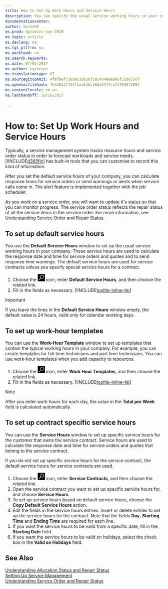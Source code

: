 ```yaml
---
title: How to Set Up Work Hours and Service Hours
description: You can specify the usual service working hours in your company. These service hours are used to calculate the response date and time for service orders and quotes, and to send response time warnings.
documentationcenter: 
author: SorenGP
ms.prod: dynamics-nav-2018
ms.topic: article
ms.devlang: na
ms.tgt_pltfrm: na
ms.workload: na
ms.search.keywords: 
ms.date: 07/01/2017
ms.author: sgroespe
ms.translationtype: HT
ms.sourcegitcommit: 4fefaef7380ac10836fcac404eea006f55d8556f
ms.openlocfilehash: 7b4d813f734fbaa53bc185e2477ca73705872097
ms.contentlocale: en-au
ms.lasthandoff: 10/16/2017

---
```

# <a name="how-to-set-up-work-hours-and-service-hours"></a>How to: Set Up Work Hours and Service Hours
Typically, a service management system tracks resource hours and service order status in order to forecast workloads and service needs. [!INCLUDE[d365fin](includes/d365fin_md.md)] has built-in tools that you can customise to record this kind of information.  
  
After you set the default service hours of your company, you can calculate response times for service orders or send warnings or alerts when service calls come in. The alert feature is implemented together with the job scheduler.   
  
As you work on a service order, you will want to update it's status so that you can monitor progress. The service order status reflects the repair status of all the service items in the service order. For more information, see [Understanding Service Order and Repair Status](service-order-repair-status.md). 

## <a name="to-set-up-default-service-hours"></a>To set up default service hours  
You use the **Default Service Hours** window to set up the usual service working hours in your company. These service hours are used to calculate the response date and time for service orders and quotes and to send response time warnings. The default service hours are used for service contracts unless you specify special service hours for a contract.  
  
1. Choose the ![Search for Page or Report](media/ui-search/search_small.png "Search for Page or Report icon") icon, enter **Default Service Hours**, and then choose the related link.  
2. Fill in the fields as necessary. [!INCLUDE[tooltip-inline-tip](includes/tooltip-inline-tip_md.md)]  
  
> [!IMPORTANT]  
>  If you leave the lines in the **Default Service Hours** window empty, the default value is 24 hours, valid only for calendar working days.  
  
## <a name="to-set-up-work-hour-templates"></a>To set up work-hour templates
You can use the **Work-Hour Template** window to set up templates that contain the typical working hours in your company. For example, you can create templates for full time technicians and part time technicians. You can use work-hour templates when you add capacity to resources.  
  
1. Choose the ![Search for Page or Report](media/ui-search/search_small.png "Search for Page or Report icon") icon, enter **Work Hour Templates**, and then choose the related link.  
2. Fill in the fields as necessary. [!INCLUDE[tooltip-inline-tip](includes/tooltip-inline-tip_md.md)]  
  
> [!Note]
> After you enter work hours for each day, the value in the **Total per Week** field is calculated automatically.  

## <a name="to-set-up-contract-specific-service-hours"></a>To set up contract specific service hours  
You can use the **Service Hours** window to set up specific service hours for the customer that owns the service contract. Service hours are used to calculate the response date and time for service orders and quotes that belong to the service contract.  
  
If you do not set up specific service hours for the service contract, the default service hours for service contracts are used.  
  
1. Choose the ![Search for Page or Report](media/ui-search/search_small.png "Search for Page or Report icon") icon, enter **Service Contracts**, and then choose the related link.  
2. Open the service contract you want to set up specific service hours for, and choose **Service Hours**.  
4. To set up service hours based on default service hours, choose the **Copy Default Service Hours** action.  
5. Edit the fields in the service hours entries. Insert or delete entries to set up the service hours for the contract. Note that the fields **Day**, **Starting Time** and **Ending Time** are required for each line.  
6. If you want the service hours to be valid from a specific date, fill in the **Starting Date** field.  
7. If you want the service hours to be valid on holidays, select the check box in the **Valid on Holidays** field.  

## <a name="see-also"></a>See Also  
[Understanding Allocation Status and Repair Status](service-allocation-status-and-repair-status.md)  
[Setting Up Service Management](service-setup-service.md)  
[Understanding Service Order and Repair Status](service-order-repair-status.md)  

